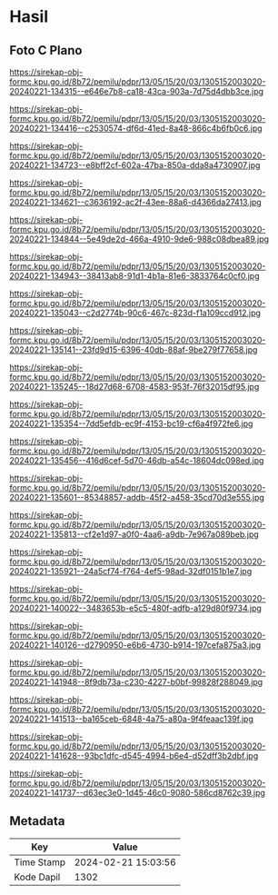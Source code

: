 # Hasil

## Foto C Plano

https://sirekap-obj-formc.kpu.go.id/8b72/pemilu/pdpr/13/05/15/20/03/1305152003020-20240221-134315--e646e7b8-ca18-43ca-903a-7d75d4dbb3ce.jpg

https://sirekap-obj-formc.kpu.go.id/8b72/pemilu/pdpr/13/05/15/20/03/1305152003020-20240221-134416--c2530574-df6d-41ed-8a48-866c4b6fb0c6.jpg

https://sirekap-obj-formc.kpu.go.id/8b72/pemilu/pdpr/13/05/15/20/03/1305152003020-20240221-134723--e8bff2cf-602a-47ba-850a-dda8a4730907.jpg

https://sirekap-obj-formc.kpu.go.id/8b72/pemilu/pdpr/13/05/15/20/03/1305152003020-20240221-134621--c3636192-ac2f-43ee-88a6-d4366da27413.jpg

https://sirekap-obj-formc.kpu.go.id/8b72/pemilu/pdpr/13/05/15/20/03/1305152003020-20240221-134844--5e49de2d-466a-4910-9de6-988c08dbea89.jpg

https://sirekap-obj-formc.kpu.go.id/8b72/pemilu/pdpr/13/05/15/20/03/1305152003020-20240221-134943--38413ab8-91d1-4b1a-81e6-3833764c0cf0.jpg

https://sirekap-obj-formc.kpu.go.id/8b72/pemilu/pdpr/13/05/15/20/03/1305152003020-20240221-135043--c2d2774b-90c6-467c-823d-f1a109ccd912.jpg

https://sirekap-obj-formc.kpu.go.id/8b72/pemilu/pdpr/13/05/15/20/03/1305152003020-20240221-135141--23fd9d15-6396-40db-88af-9be279f77658.jpg

https://sirekap-obj-formc.kpu.go.id/8b72/pemilu/pdpr/13/05/15/20/03/1305152003020-20240221-135245--18d27d68-6708-4583-953f-76f32015df95.jpg

https://sirekap-obj-formc.kpu.go.id/8b72/pemilu/pdpr/13/05/15/20/03/1305152003020-20240221-135354--7dd5efdb-ec9f-4153-bc19-cf6a4f972fe6.jpg

https://sirekap-obj-formc.kpu.go.id/8b72/pemilu/pdpr/13/05/15/20/03/1305152003020-20240221-135456--416d6cef-5d70-46db-a54c-18604dc098ed.jpg

https://sirekap-obj-formc.kpu.go.id/8b72/pemilu/pdpr/13/05/15/20/03/1305152003020-20240221-135601--85348857-addb-45f2-a458-35cd70d3e555.jpg

https://sirekap-obj-formc.kpu.go.id/8b72/pemilu/pdpr/13/05/15/20/03/1305152003020-20240221-135813--cf2e1d97-a0f0-4aa6-a9db-7e967a089beb.jpg

https://sirekap-obj-formc.kpu.go.id/8b72/pemilu/pdpr/13/05/15/20/03/1305152003020-20240221-135921--24a5cf74-f764-4ef5-98ad-32df0151b1e7.jpg

https://sirekap-obj-formc.kpu.go.id/8b72/pemilu/pdpr/13/05/15/20/03/1305152003020-20240221-140022--3483653b-e5c5-480f-adfb-a129d80f9734.jpg

https://sirekap-obj-formc.kpu.go.id/8b72/pemilu/pdpr/13/05/15/20/03/1305152003020-20240221-140126--d2790950-e6b6-4730-b914-197cefa875a3.jpg

https://sirekap-obj-formc.kpu.go.id/8b72/pemilu/pdpr/13/05/15/20/03/1305152003020-20240221-141948--8f9db73a-c230-4227-b0bf-99828f288049.jpg

https://sirekap-obj-formc.kpu.go.id/8b72/pemilu/pdpr/13/05/15/20/03/1305152003020-20240221-141513--ba165ceb-6848-4a75-a80a-9f4feaac139f.jpg

https://sirekap-obj-formc.kpu.go.id/8b72/pemilu/pdpr/13/05/15/20/03/1305152003020-20240221-141628--93bc1dfc-d545-4994-b6e4-d52dff3b2dbf.jpg

https://sirekap-obj-formc.kpu.go.id/8b72/pemilu/pdpr/13/05/15/20/03/1305152003020-20240221-141737--d63ec3e0-1d45-46c0-9080-586cd8762c39.jpg


## Metadata

| Key        | Value               |
| ---------- | ------------------- |
| Time Stamp | 2024-02-21 15:03:56 |
| Kode Dapil | 1302                |




